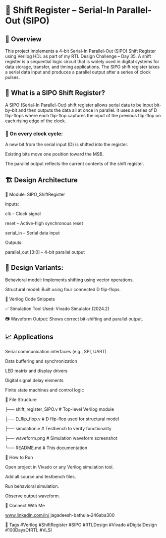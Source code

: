 # 🚀 Shift Register – Serial-In Parallel-Out (SIPO)

## 📌 Overview

This project implements a 4-bit Serial-In Parallel-Out (SIPO) Shift Register using Verilog HDL as part of my RTL Design Challenge – Day 35. A shift register is a sequential logic circuit that is widely used in digital systems for data storage, transfer, and timing applications. The SIPO shift register takes a serial data input and produces a parallel output after a series of clock pulses.

## 🧠 What is a SIPO Shift Register?

A SIPO (Serial-In Parallel-Out) shift register allows serial data to be input bit-by-bit and then outputs the data all at once in parallel. It uses a series of D flip-flops where each flip-flop captures the input of the previous flip-flop on each rising edge of the clock.

### 🔄 On every clock cycle:

A new bit from the serial input (D) is shifted into the register.

Existing bits move one position toward the MSB.

The parallel output reflects the current contents of the shift register.

## 🏗️ Design Architecture

🔸 Module: SIPO_ShiftRegister

Inputs:

clk – Clock signal

reset – Active-high synchronous reset

serial_in – Serial data input

Outputs:

parallel_out [3:0] – 4-bit parallel output

## 🧩 Design Variants:

Behavioral model: Implements shifting using vector operations.

Structural model: Built using four connected D flip-flops.

📄 Verilog Code Snippets




✅ Simulation Tool Used: Vivado Simulator (2024.2)

📷 Waveform Output: Shows correct bit-shifting and parallel output.

## 📈 Applications

Serial communication interfaces (e.g., SPI, UART)

Data buffering and synchronization

LED matrix and display drivers

Digital signal delay elements

Finite state machines and control logic

📂 File Structure


├── shift_register_SIPO.v       # Top-level Verilog module

├── D_flip_flop.v               # D flip-flop used for structural model

├── simulation.v                # Testbench to verify functionality

├── waveform.png                # Simulation waveform screenshot

└── README.md                   # This documentation

🏁 How to Run

Open project in Vivado or any Verilog simulation tool.

Add all source and testbench files.

Run behavioral simulation.

Observe output waveform.

🔗 Connect With Me

www.linkedin.com/in/
jagadeesh-bathula-246aba300


📌 Tags
#Verilog #ShiftRegister #SIPO #RTLDesign #Vivado #DigitalDesign #100DaysOfRTL #VLSI


